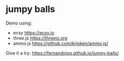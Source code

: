 # jumpy balls

Demo using:
- ecsy https://ecsy.io
- three.js https://threejs.org
- ammo.js https://github.com/kripken/ammo.js/

Give it a try: https://fernandojsg.github.io/jumpy-balls/
